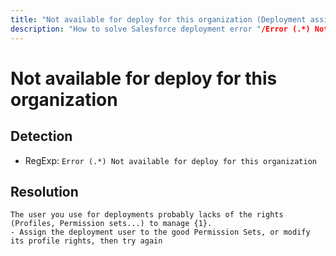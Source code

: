 ```yaml
---
title: "Not available for deploy for this organization (Deployment assistant)"
description: "How to solve Salesforce deployment error "/Error (.*) Not available for deploy for this organization""
---
```

<!-- markdownlint-disable MD013 -->
# Not available for deploy for this organization

## Detection

- RegExp: `Error (.*) Not available for deploy for this organization`

## Resolution

```shell
The user you use for deployments probably lacks of the rights (Profiles, Permission sets...) to manage {1}.
- Assign the deployment user to the good Permission Sets, or modify its profile rights, then try again
```
